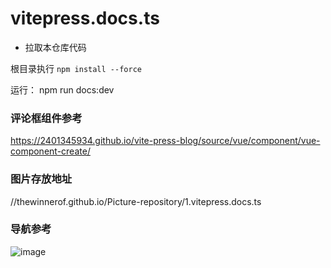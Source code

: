 # vitepress.docs.ts

 - 拉取本仓库代码

根目录执行 `npm install --force`

运行： npm run docs:dev





### 评论框组件参考
https://2401345934.github.io/vite-press-blog/source/vue/component/vue-component-create/



### 图片存放地址
//thewinnerof.github.io/Picture-repository/1.vitepress.docs.ts

### 导航参考
![image](//thewinnerof.github.io/Picture-repository/1.vitepress.docs.ts/other/daohang.png)